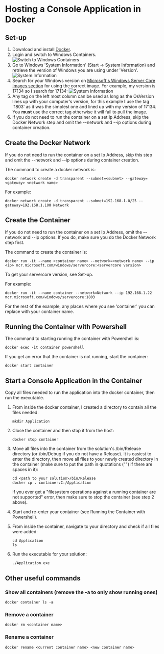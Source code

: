 # Hosting a Console Application in Docker

## Set-up

1. Download and install [Docker](https://docs.docker.com/docker-for-windows/install/ "Docker Installation").
2. Login and switch to Windows Containers.
   ![Switch to Windows Containers](../master/media/docker.png)
3. Go to Windows 'System Information' (Start -> System Information) and retrieve the version of Windows you are using under 'Version'.
   ![System Information](../master/media/systeminfo.png)
4. Search for your Windows version on [Microsoft's Windows Server Core Images section](https://hub.docker.com/_/microsoft-windows-servercore?tab=description "Microsoft servercore") for using the correct image.
   For example, my version is 17134 so I search for 17134:
   ![System Information](../master/media/version.png)
5. Any tag on the left most column can be used as long as the OsVersion lines up with your computer's version, for this example I use the tag '1803' as it was the simplest one and lined up with my version of 17134.
   You **must** use the correct tag otherwise it will fail to pull the image.
6. If you do not need to run the container on a set Ip Address, skip the Docker Network step and omit the --network and --ip options during container creation.

## Create the Docker Network

If you do not need to run the container on a set Ip Address, skip this step and omit the --network and --ip options during container creation.

The command to create a docker network is:

```shell
docker network create -d transparent --subnet=<subnet> --gateway=<gateway> <network name>
```

For example:

```shell
docker network create -d transparent --subnet=192.168.1.0/25 --gateway=192.168.1.100 Network
```

## Create the Container

If you do not need to run the container on a set Ip Address, omit the --network and --ip options. If you do, make sure you do the Docker Network step first.

The command to create the container is:

```shell
docker run -it --name <container name> --network=<network name> --ip <ip> mcr.microsoft.com/windows/servercore:<servercore version>
```

To get your servercore version, see Set-up.

For example:

```shell
docker run -it --name container --network=Network --ip 192.168.1.22 mcr.microsoft.com/windows/servercore:1803
```

For the rest of the example, any places where you see 'container' you can replace with your container name.

## Running the Container with Powershell

The command to starting running the container with Powershell is:

```shell
docker exec -it container powershell
```

If you get an error that the container is not running, start the container:

```shell
docker start container
```

## Start a Console Application in the Container

Copy all files needed to run the application into the docker container, then run the executable.

1. From inside the docker container, I created a directory to contain all the files needed:

   ```shell
   mkdir Application
   ```

2. Close the container and then stop it from the host:

   ```shell
   docker stop container
   ```

3. Move all files into the container from the solution's /bin/Release directory (or /bin/Debug if you do not have a Release). It is easiest to enter the directory, then move all files to your newly created directory in the container (make sure to put the path in quotations ("") if there are spaces in it):

   ```shell
   cd <path to your solution>/bin/Release
   docker cp . container:C:/Application
   ```

   If you ever get a "filesystem operations against a running container are not supported" error, then make sure to stop the container (see step 2 above).

4. Start and re-enter your container (see Running the Container with Powershell).
5. From inside the container, navigate to your directory and check if all files were added:

   ```shell
   cd Application
   ls
   ```

6. Run the executable for your solution:

   ```shell
   ./Application.exe
   ```

## Other useful commands

### Show all containers (remove the -a to only show running ones)

```shell
docker container ls -a
```

### Remove a container

```shell
docker rm <container name>
```

### Rename a container

```shell
docker rename <current container name> <new container name>
```

